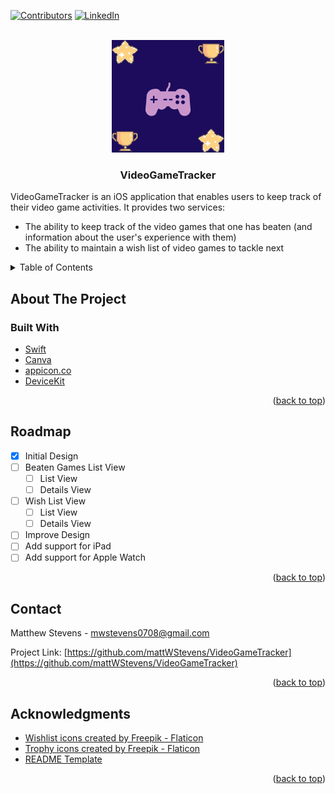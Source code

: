 <div id="top"></div>
<!--
*** Thanks for checking out the Best-README-Template. If you have a suggestion
*** that would make this better, please fork the repo and create a pull request
*** or simply open an issue with the tag "enhancement".
*** Don't forget to give the project a star!
*** Thanks again! Now go create something AMAZING! :D
-->

<!-- PROJECT SHIELDS -->
<!--
*** I'm using markdown "reference style" links for readability.
*** Reference links are enclosed in brackets [ ] instead of parentheses ( ).
*** See the bottom of this document for the declaration of the reference variables
*** for contributors-url, forks-url, etc. This is an optional, concise syntax you may use.
*** https://www.markdownguide.org/basic-syntax/#reference-style-links
-->
[![Contributors][contributors-shield]][contributors-url]
[![LinkedIn][linkedin-shield]][linkedin-url]

<!-- PROJECT LOGO -->
<br />
<div align="center">
  <a href="https://github.com/mattWStevens/VideoGameTracker">
    <img src="VideoGameTracker/Assets.xcassets/AppIcon.appiconset/1024.png" alt="Logo" width="180" height="180">
  </a>

<h3 align="center">VideoGameTracker</h3>

  <p align="left">
    VideoGameTracker is an iOS application that enables users to keep track of their video game activities. It provides two services:
    <ul align="left">
      <li>The ability to keep track of the video games that one has beaten (and information about the user's experience with them)</li>
      <li>The ability to maintain a wish list of video games to tackle next</li>
    </ul>
  </p>
</div>



<!-- TABLE OF CONTENTS -->
<details>
  <summary>Table of Contents</summary>
  <ol>
    <li>
      <a href="#about-the-project">About The Project</a>
      <ul>
        <li><a href="#built-with">Built With</a></li>
      </ul>
    </li>
    <li><a href="#roadmap">Roadmap</a></li>
    <li><a href="#contact">Contact</a></li>
    <li><a href="#acknowledgments">Acknowledgments</a></li>
  </ol>
</details>



<!-- ABOUT THE PROJECT -->
## About The Project

### Built With

* [Swift](https://www.swift.org)
* [Canva](https://www.canva.com)
* [appicon.co](https://appicon.co)
* [DeviceKit](https://github.com/devicekit/DeviceKit.git)

<p align="right">(<a href="#top">back to top</a>)</p>

<!-- ROADMAP -->
## Roadmap

- [x] Initial Design
- [ ] Beaten Games List View
  - [ ] List View
  - [ ] Details View
- [ ] Wish List View
  - [ ] List View
  - [ ] Details View
- [ ] Improve Design
- [ ] Add support for iPad
- [ ] Add support for Apple Watch

<p align="right">(<a href="#top">back to top</a>)</p>

<!-- CONTACT -->
## Contact

Matthew Stevens - mwstevens0708@gmail.com

Project Link: [https://github.com/mattWStevens/VideoGameTracker](https://github.com/mattWStevens/VideoGameTracker)

<p align="right">(<a href="#top">back to top</a>)</p>

<!-- ACKNOWLEDGMENTS -->
## Acknowledgments

* [Wishlist icons created by Freepik - Flaticon](https://www.flaticon.com/free-icons/wishlist)
* [Trophy icons created by Freepik - Flaticon](https://www.flaticon.com/free-icons/trophy)
* [README Template](https://github.com/othneildrew/Best-README-Template)

<p align="right">(<a href="#top">back to top</a>)</p>

<!-- MARKDOWN LINKS & IMAGES -->
<!-- https://www.markdownguide.org/basic-syntax/#reference-style-links -->
[contributors-shield]: https://img.shields.io/github/contributors/mattWStevens/VideoGameTracker.svg?style=for-the-badge
[contributors-url]: https://github.com/mattWStevens/VideoGameTracker/graphs/contributors
[linkedin-shield]: https://img.shields.io/badge/-LinkedIn-black.svg?style=for-the-badge&logo=linkedin&colorB=555
[linkedin-url]: https://www.linkedin.com/in/matthew-stevens-17b27716a/
